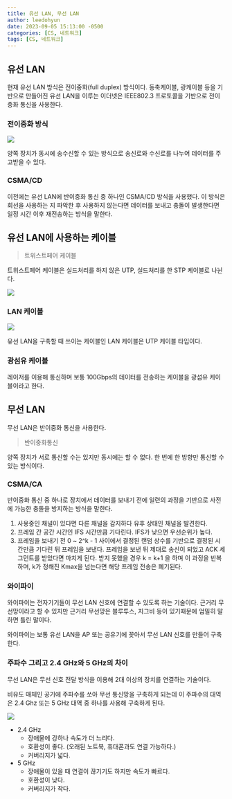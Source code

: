 ```yaml
---
title: 유선 LAN, 무선 LAN
author: leedohyun
date: 2023-09-05 15:13:00 -0500
categories: [CS, 네트워크]
tags: [CS, 네트워크]
---
```


## 유선 LAN

현재 유선 LAN 방식은 전이중화(full duplex) 방식이다. 동축케이블, 광케이블 등을 기반으로 만들어진 유선 LAN을 이루는 이더넷은 IEEE802.3 프로토콜을 기반으로 전이중화 통신을 사용한다.

### 전이중화 방식

![](https://blog.kakaocdn.net/dn/bpQNlU/btstkXuwT5m/YZujFwWeivjKI18DHRklw1/img.png)

양쪽 장치가 동시에 송수신할 수 있는 방식으로 송신로와 수신로를 나누어 데이터를 주고받을 수 있다.

### CSMA/CD

이전에는 유선 LAN에 반이중화 통신 중 하나인 CSMA/CD 방식을 사용했다. 이 방식은 회선을 사용하는 지 파악한 후 사용하지 않는다면 데이터를 보내고 충돌이 발생한다면 일정 시간 이후 재전송하는 방식을 말한다.

## 유선 LAN에 사용하는 케이블

> 트위스트페어 케이블

트위스트페어 케이블은 실드처리를 하지 않은 UTP, 실드처리를 한 STP 케이블로 나뉜다.

![](https://blog.kakaocdn.net/dn/zKTew/btstfQQxiIU/629WjMvIGcxvvLbXtutK91/img.png)

### LAN 케이블
![](https://blog.kakaocdn.net/dn/dnqyy7/btsteOrPPB1/rSDK96faz7TXR1rXIi4o5K/img.png)

유선 LAN을 구축할 때 쓰이는 케이블인 LAN 케이블은 UTP 케이블 타입이다.

### 광섬유 케이블

레이저를 이용해 통신하며 보통 100Gbps의 데이터를 전송하는 케이블을 광섬유 케이블이라고 한다.

## 무선 LAN

무선 LAN은 반이중화 통신을 사용한다.

> 반이중화통신

양쪽 장치가 서로 통신할 수는 있지만 동시에는 할 수 없다. 한 번에 한 방향만 통신할 수 있는 방식이다.

### CSMA/CA

반이중화 통신 중 하나로 장치에서 데이터를 보내기 전에 일련의 과정을 기반으로 사전에 가능한 충돌을 방지하는 방식을 말한다.

1. 사용중인 채널이 있다면 다른 채널을 감지하다 유후 상태인 채널을 발견한다.
2. 프레임 간 공간 시간인 IFS 시간만큼 기다린다. IFS가 낮으면 우선순위가 높다.
3. 프레임을 보내기 전 0 ~ 2^k - 1 사이에서 결정된 랜덤 상수를 기반으로 결정된 시간만큼 기다린 뒤 프레임을 보낸다. 프레임을 보낸 뒤 제대로 송신이 되었고 ACK 세그먼트를 받았다면 마치게 된다. 받지 못했을 경우 k = k+1 을 하며 이 과정을 반복하며, k가 정해진 Kmax을 넘는다면 해당 프레임 전송은 폐기된다.

### 와이파이

와이파이는 전자기기들이 무선 LAN 신호에 연결할 수 있도록 하는 기술이다. 근거리 무선망이라고 할 수 있지만 근거리 무선망은 블루투스, 지그비 등이 있기때문에 엄밀히 말하면 틀린 말이다.

와이파이는 보통 유선 LAN을 AP 또는 공유기에 꽂아서 무선 LAN 신호를 만들어 구축한다.

### 주파수 그리고 2.4 GHz와 5 GHz의 차이

무선 LAN은 무선 신호 전달 방식을 이용해 2대 이상의 장치를 연결하는 기술이다.

비유도 매체인 공기에 주파수를 쏘아 무선 통신망을 구축하게 되는데 이 주파수의 대역은 2.4 Ghz 또는 5 GHz 대역 중 하나를 사용해 구축하게 된다.

![](https://blog.kakaocdn.net/dn/mWPOE/btsth6L788G/FKkD5oR6MUZlrsNpnpTIE0/img.png)

- 2.4 GHz
	- 장애물에 강하나 속도가 더 느리다.
	- 호환성이 좋다. (오래된 노트북, 휴대폰과도 연결 가능하다.)
	- 커버리지가 넓다.
- 5 GHz
	- 장애물이 있을 때 연결이 끊기기도 하지만 속도가 빠르다.
	-  호환성이 낮다.
	- 커버리지가 작다.